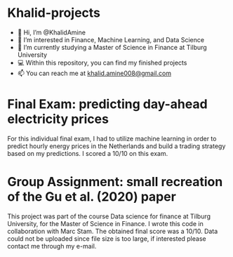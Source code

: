 # Khalid-projects

* 👋 Hi, I’m @KhalidAmine
* 👀 I’m interested in Finance, Machine Learning, and Data Science
* 🌱 I’m currently studying a Master of Science in Finance at Tilburg University
* 💻 Within this repository, you can find my finished projects 
* 📫 You can reach me at khalid.amine008@gmail.com

# Final Exam: predicting day-ahead electricity prices

For this individual final exam, I had to utilize machine learning in order to predict hourly energy prices in the Netherlands and build a trading strategy based on my predictions. I scored a 10/10 on this exam.

# Group Assignment: small recreation of the Gu et al. (2020) paper 

This project was part of the course Data science for finance at Tilburg University, for the Master of Science in Finance. I wrote this code in collaboration with Marc Stam. The obtained final score was a 10/10. Data could not be uploaded since file size is too large, if interested please contact me through my e-mail. 


